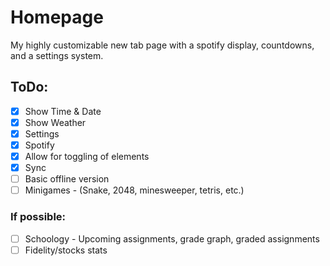# Homepage
My highly customizable new tab page with a spotify display, countdowns, and a settings system.


## ToDo:

- [x] Show Time & Date
- [x] Show Weather
- [x] Settings
- [x] Spotify
- [x] Allow for toggling of elements
- [x] Sync
- [ ] Basic offline version
- [ ] Minigames - (Snake, 2048, minesweeper, tetris, etc.)

### If possible:

- [ ] Schoology - Upcoming assignments, grade graph, graded assignments
- [ ] Fidelity/stocks stats
